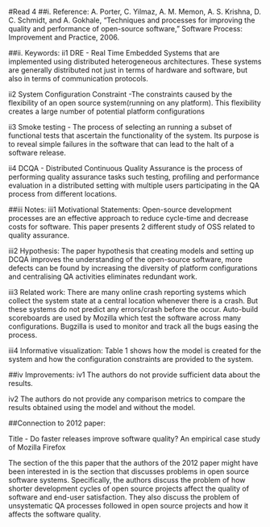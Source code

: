 #Read 4
##i. Reference:
A. Porter, C. Yilmaz, A. M. Memon, A. S. Krishna, D. C. Schmidt, and A. Gokhale, “Techniques and processes for improving the quality and performance of open-source software,” Software Process: Improvement and Practice, 2006.

##ii. Keywords:
ii1 DRE - Real Time Embedded Systems that are implemented using distributed heterogeneous architectures. These systems are generally distributed not just in terms of hardware and software, but also in terms of communication protocols. 

ii2 System Configuration Constraint -The constraints caused by the flexibility of an open source system(running on any platform). This flexibility creates a large number of potential platform configurations

ii3 Smoke testing - The process of selecting an running a subset of functional tests that ascertain the functionality of the system. Its purpose is to reveal simple failures in the software that can lead to the halt of a software release. 

ii4 DCQA - Distributed Continuous Quality Assurance is the process of performing quality assurance tasks such testing, profiling and performance evaluation in a distributed setting with multiple users participating in the QA process from different locations.


##iii Notes:
iii1 Motivational Statements: Open-source development processes are an effective approach to reduce cycle-time and decrease costs for software. This paper presents 2 different study of OSS related to quality assurance.

iii2 Hypothesis: The paper hypothesis that creating models and setting up DCQA improves the understanding of the open-source software, more defects can be found by increasing the diversity of platform configurations and centralising QA activities eliminates redundant work.

iii3 Related work: There are many online crash reporting systems which collect the system state at a central location whenever there is a crash. But these systems do not predict any errors/crash before the occur. Auto-build scoreboards are used by Mozilla which test the software across many configurations. Bugzilla is used to monitor and track all the bugs easing the process. 

iii4 Informative visualization: Table 1 shows how the model is created for the system and how the configuration constraints are provided to the system.

##iv Improvements:
iv1 The authors do not provide sufficient data about the results. 

iv2 The authors do not provide any comparison metrics to compare the results obtained using the model and without the model.

##Connection to 2012 paper:

Title - Do faster releases improve software quality? An empirical case study of Mozilla Firefox

The section of the this paper that the authors of the 2012 paper might have been interested in is the section that discusses problems in open source software systems. Specifically, the authors discuss the problem of  how shorter development cycles of open source projects affect the quality of software and end-user satisfaction. They also discuss the problem of unsystematic QA processes followed in open source projects and how it affects the software quality. 
